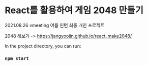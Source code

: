 # React를 활용하여 게임 2048 만들기

2021.08.26
vmeeting 여름 인턴 최종 개인 프로젝트

2048 해보기 ->  https://jangyoojin.github.io/react_make2048/

In the project directory, you can run:

### `npm start`
